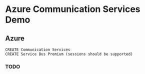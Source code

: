 # Azure Communication Services Demo

## Azure
```
CREATE Communication Services 
CREATE Service Bus Premium (sessions should be supported)
```

### TODO